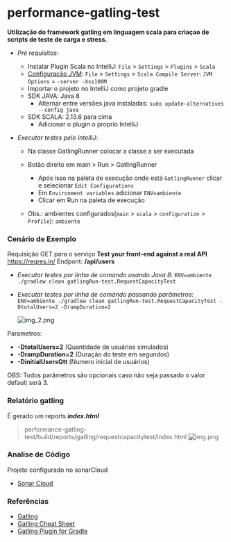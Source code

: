 # performance-gatling-test
**Utilização do framework gatling em linguagem scala para criaçao de scripts de teste de carga e stress.**

- *Pré requisitos*:
    - Instalar Plugin Scala no IntelliJ: `File` > `Settings` > `Plugins` > `Scala`
    - [Configuração JVM](https://gatling.io/docs/current/installation#intellij-idea): `File` > `Settings` > `Scala Compile Server`: `JVM Options` = `-server -Xss100M`
    - Importar o projeto no IntelliJ como projeto gradle
    - SDK JAVA: Java 8
      - Alternar entre versões java instaladas:
        ```sudo update-alternatives --config java```
    - SDK SCALA: 2.13.6 para cima
      - Adicionar o plugin o proprio IntelliJ


- *Executar testes pelo IntelliJ*:
    - Na classe GatlingRunner colocar a classe a ser executada
    - Botão direito em main > Run > GatlingRunner
        - Após isso na paleta de execução onde está `GatlingRunner` clicar e selecionar `Edit Configurations`
        - Em `Environment variables` adicionar `ENV=ambiente`
        - Clicar em Run na paleta de execução

    - Obs.: ambientes configurados(`main` > `scala` > `configuration` > `Profile`): `ambiente`

### Cenário de Exemplo
Requisição GET para o serviço **Test your front-end against a real API** https://reqres.in/
Endpont: **/api/users**

- *Executar testes por linha de comando usando Java 8*:
```ENV=ambiente ./gradlew clean gatlingRun-test.RequestCapacityTest```


- *Executar testes por linha de comando passando parâmetros*:
```ENV=ambiente ./gradlew clean gatlingRun-test.RequestCapacityTest -DtotalUsers=2 -DrampDuration=2```

    ![img_2.png](img_2.png)

Parametros:
- **-DtotalUsers=2** (Quantidade de usuários simulados)
- **-DrampDuration=2** (Duração do teste em segundos)
- **-DinitialUsersQtt** (Numero inicial de usuários)

OBS: Todos parâmetros são opcionais caso não seja passado o valor default será 3.

### Relatório gatling
É gerado um reports ***index.html***
> performance-gatling-test/build/reports/gatling/requestcapacitytest/index.html
![img.png](img.png)

### Analise de Código
Projeto configurado no sonarCloud
* [Sonar Cloud](https://sonarcloud.io/project/overview?id=diegomachadoti_performance-gatling-test)

### Referências

- [Gatling](https://gatling.io/)
- [Gatling Cheat Sheet](https://gatling.io/docs/current/cheat-sheet/)
- [Gatling Plugin for Gradle](https://github.com/lkishalmi/gradle-gatling-plugin)
